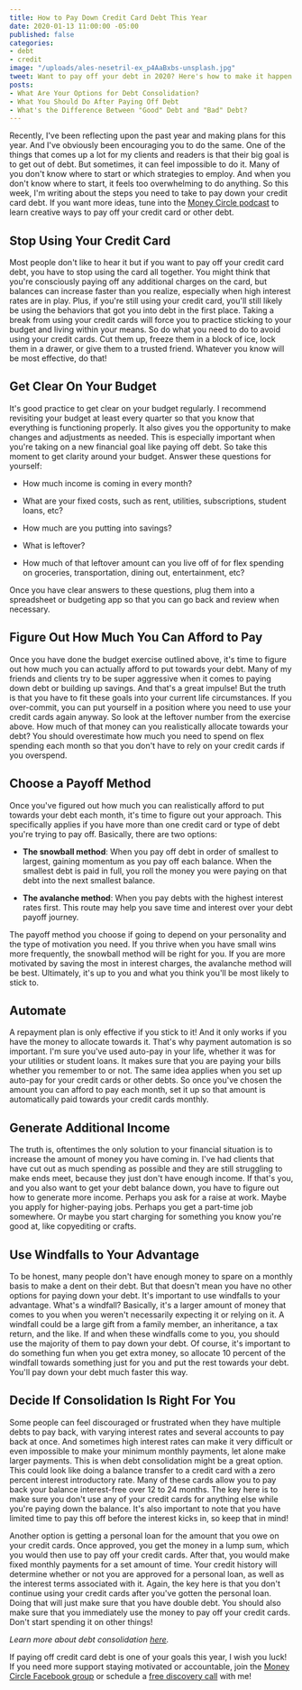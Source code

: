 ```yaml
---
title: How to Pay Down Credit Card Debt This Year
date: 2020-01-13 11:00:00 -05:00
published: false
categories:
- debt
- credit
image: "/uploads/ales-nesetril-ex_p4AaBxbs-unsplash.jpg"
tweet: Want to pay off your debt in 2020? Here's how to make it happen.
posts:
- What Are Your Options for Debt Consolidation?
- What You Should Do After Paying Off Debt
- What's the Difference Between "Good" Debt and "Bad" Debt?
---
```


Recently, I've been reflecting upon the past year and making plans for this year. And I've obviously been encouraging you to do the same. One of the things that comes up a lot for my clients and readers is that their big goal is to get out of debt. But sometimes, it can feel impossible to do it. Many of you don't know where to start or which strategies to employ. And when you don't know where to start, it feels too overwhelming to do anything. So this week, I'm writing about the steps you need to take to pay down your credit card debt. If you want more ideas, tune into the [Money Circle podcast](www.maggiegermano.com/podcast/creative-ways-to-pay-down-credit-card-debt/) to learn creative ways to pay off your credit card or other debt.

## Stop Using Your Credit Card

Most people don't like to hear it but if you want to pay off your credit card debt, you have to stop using the card all together. You might think that you're consciously paying off any additional charges on the card, but balances can increase faster than you realize, especially when high interest rates are in play. Plus, if you're still using your credit card, you'll still likely be using the behaviors that got you into debt in the first place. Taking a break from using your credit cards will force you to practice sticking to your budget and living within your means. So do what you need to do to avoid using your credit cards. Cut them up, freeze them in a block of ice, lock them in a drawer, or give them to a trusted friend. Whatever you know will be most effective, do that!

## Get Clear On Your Budget

It's good practice to get clear on your budget regularly. I recommend revisiting your budget at least every quarter so that you know that everything is functioning properly. It also gives you the opportunity to make changes and adjustments as needed. This is especially important when you're taking on a new financial goal like paying off debt. So take this moment to get clarity around your budget. Answer these questions for yourself:

* How much income is coming in every month?

* What are your fixed costs, such as rent, utilities, subscriptions, student loans, etc?

* How much are you putting into savings?

* What is leftover?

* How much of that leftover amount can you live off of for flex spending on groceries, transportation, dining out, entertainment, etc?

Once you have clear answers to these questions, plug them into a spreadsheet or budgeting app so that you can go back and review when necessary.

## Figure Out How Much You Can Afford to Pay

Once you have done the budget exercise outlined above, it's time to figure out how much you can actually afford to put towards your debt. Many of my friends and clients try to be super aggressive when it comes to paying down debt or building up savings. And that's a great impulse! But the truth is that you have to fit these goals into your current life circumstances. If you over-commit, you can put yourself in a position where you need to use your credit cards again anyway. So look at the leftover number from the exercise above. How much of that money can you realistically allocate towards your debt? You should overestimate how much you need to spend on flex spending each month so that you don't have to rely on your credit cards if you overspend.

## Choose a Payoff Method

Once you've figured out how much you can realistically afford to put towards your debt each month, it's time to figure out your approach. This specifically applies if you have more than one credit card or type of debt you're trying to pay off. Basically, there are two options:

* **The snowball method**: When you pay off debt in order of smallest to largest, gaining momentum as you pay off each balance. When the smallest debt is paid in full, you roll the money you were paying on that debt into the next smallest balance.

* **The avalanche method**: When you pay debts with the highest interest rates first. This route may help you save time and interest over your debt payoff journey.

The payoff method you choose if going to depend on your personality and the type of motivation you need. If you thrive when you have small wins more frequently, the snowball method will be right for you. If you are more motivated by saving the most in interest charges, the avalanche method will be best. Ultimately, it's up to you and what you think you'll be most likely to stick to.

## Automate

A repayment plan is only effective if you stick to it! And it only works if you have the money to allocate towards it. That's why payment automation is so important. I'm sure you've used auto-pay in your life, whether it was for your utilities or student loans. It makes sure that you are paying your bills whether you remember to or not. The same idea applies when you set up auto-pay for your credit cards or other debts. So once you've chosen the amount you can afford to pay each month, set it up so that amount is automatically paid towards your credit cards monthly.

## Generate Additional Income

The truth is, oftentimes the only solution to your financial situation is to increase the amount of money you have coming in. I've had clients that have cut out as much spending as possible and they are still struggling to make ends meet, because they just don't have enough income. If that's you, and you also want to get your debt balance down, you have to figure out how to generate more income. Perhaps you ask for a raise at work. Maybe you apply for higher-paying jobs. Perhaps you get a part-time job somewhere. Or maybe you start charging for something you know you're good at, like copyediting or crafts. 

## Use Windfalls to Your Advantage

To be honest, many people don't have enough money to spare on a monthly basis to make a dent on their debt. But that doesn't mean you have no other options for paying down your debt. It's important to use windfalls to your advantage. What's a windfall? Basically, it's a larger amount of money that comes to you when you weren't necessarily expecting it or relying on it. A windfall could be a large gift from a family member, an inheritance, a tax return, and the like. If and when these windfalls come to you, you should use the majority of them to pay down your debt. Of course, it's important to do something fun when you get extra money, so allocate 10 percent of the windfall towards something just for you and put the rest towards your debt. You'll pay down your debt much faster this way.

## Decide If Consolidation Is Right For You

Some people can feel discouraged or frustrated when they have multiple debts to pay back, with varying interest rates and several accounts to pay back at once. And sometimes high interest rates can make it very difficult or even impossible to make your minimum monthly payments, let alone make larger payments. This is when debt consolidation might be a great option. This could look like doing a balance transfer to a credit card with a zero percent interest introductory rate. Many of these cards allow you to pay back your balance interest-free over 12 to 24 months. The key here is to make sure you don't use any of your credit cards for anything else while you're paying down the balance. It's also important to note that you have limited time to pay this off before the interest kicks in, so keep that in mind!

Another option is getting a personal loan for the amount that you owe on your credit cards. Once approved, you get the money in a lump sum, which you would then use to pay off your credit cards. After that, you would make fixed monthly payments for a set amount of time. Your credit history will determine whether or not you are approved for a personal loan, as well as the interest terms associated with it. Again, the key here is that you don't continue using your credit cards after you've gotten the personal loan. Doing that will just make sure that you have double debt. You should also make sure that you immediately use the money to pay off your credit cards. Don't start spending it on other things!

*Learn more about debt consolidation [here](https://www.maggiegermano.com/blog/what-are-your-options-for-debt-consolidation/).*

If paying off credit card debt is one of your goals this year, I wish you luck! If you need more support staying motivated or accountable, join the [Money Circle Facebook group](https://www.facebook.com/groups/MoneyCircleGroup) or schedule a [free discovery call](https://maggiegermanofinancialcoaching.as.me/discovery) with me!